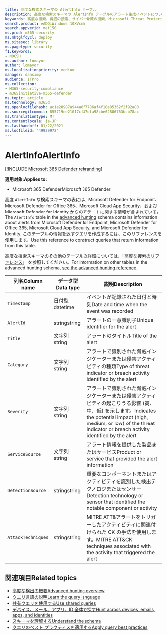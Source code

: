 ```yaml
---
title: 高度な検索スキーマの AlertInfo テーブル
description: 高度な検索スキーマの AlertInfo テーブルのアラート生成イベントについて説明します。
keywords: 高度な捜索、脅威の捜索、サイバー脅威の捜索、Microsoft Threat Protection、Microsoft 365、mtp、m365、検索、クエリ、テレメトリ、スキーマ リファレンス、kusto、テーブル、列、データ型、説明、AlertInfo、アラート、重大度、カテゴリ、MITRE、ATT&CK、Microsoft Defender ATP、MDATP、Office 365 ATP、Microsoft Cloud App Security、MCAS、Azure ATP
search.product: eADQiWindows 10XVcnh
search.appverid: met150
ms.prod: m365-security
ms.mktglfcycl: deploy
ms.sitesec: library
ms.pagetype: security
f1.keywords:
- NOCSH
ms.author: lomayor
author: lomayor
ms.localizationpriority: medium
manager: dansimp
audience: ITPro
ms.collection:
- M365-security-compliance
- m365initiative-m365-defender
ms.topic: article
ms.technology: m365d
ms.openlocfilehash: ac1e28987a944a8f7786af4f10a85362f2f92a80
ms.sourcegitcommit: 855719ee21017cf87dfa98cbe62806763bcb78ac
ms.translationtype: MT
ms.contentlocale: ja-JP
ms.lasthandoff: 01/22/2021
ms.locfileid: "49929972"
---
```

# <a name="alertinfo"></a><span data-ttu-id="ce90d-104">AlertInfo</span><span class="sxs-lookup"><span data-stu-id="ce90d-104">AlertInfo</span></span>

[!INCLUDE [Microsoft 365 Defender rebranding](../includes/microsoft-defender.md)]


<span data-ttu-id="ce90d-105">**適用対象:**</span><span class="sxs-lookup"><span data-stu-id="ce90d-105">**Applies to:**</span></span>
- <span data-ttu-id="ce90d-106">Microsoft 365 Defender</span><span class="sxs-lookup"><span data-stu-id="ce90d-106">Microsoft 365 Defender</span></span>



<span data-ttu-id="ce90d-107">高度 `AlertInfo` な検索スキーマ[](advanced-hunting-overview.md)の表には、Microsoft Defender for Endpoint、Microsoft Defender for Office 365、Microsoft Cloud App Security、および Microsoft Defender for Identity からのアラートに関する情報が含まれている。</span><span class="sxs-lookup"><span data-stu-id="ce90d-107">The `AlertInfo` table in the [advanced hunting](advanced-hunting-overview.md) schema contains information about alerts from Microsoft  Defender for Endpoint, Microsoft Defender for Office 365, Microsoft Cloud App Security, and Microsoft Defender for Identity.</span></span> <span data-ttu-id="ce90d-108">このテーブルの情報を返すクエリを作成するには、このリファレンスを使用します。</span><span class="sxs-lookup"><span data-stu-id="ce90d-108">Use this reference to construct queries that return information from this table.</span></span>

<span data-ttu-id="ce90d-109">高度な捜索スキーマのその他のテーブルの詳細については、「[高度な捜索のリファレンス](advanced-hunting-schema-tables.md)」 を参照してください。</span><span class="sxs-lookup"><span data-stu-id="ce90d-109">For information on other tables in the advanced hunting schema, [see the advanced hunting reference](advanced-hunting-schema-tables.md).</span></span>

| <span data-ttu-id="ce90d-110">列名</span><span class="sxs-lookup"><span data-stu-id="ce90d-110">Column name</span></span> | <span data-ttu-id="ce90d-111">データ型</span><span class="sxs-lookup"><span data-stu-id="ce90d-111">Data type</span></span> | <span data-ttu-id="ce90d-112">説明</span><span class="sxs-lookup"><span data-stu-id="ce90d-112">Description</span></span> |
|-------------|-----------|-------------|
| `Timestamp` | <span data-ttu-id="ce90d-113">日付型</span><span class="sxs-lookup"><span data-stu-id="ce90d-113">datetime</span></span> | <span data-ttu-id="ce90d-114">イベントが記録された日付と時刻</span><span class="sxs-lookup"><span data-stu-id="ce90d-114">Date and time when the event was recorded</span></span> |
| `AlertId` | <span data-ttu-id="ce90d-115">string</span><span class="sxs-lookup"><span data-stu-id="ce90d-115">string</span></span> | <span data-ttu-id="ce90d-116">アラートの一意識別子</span><span class="sxs-lookup"><span data-stu-id="ce90d-116">Unique identifier for the alert</span></span> |
| `Title` | <span data-ttu-id="ce90d-117">文字列</span><span class="sxs-lookup"><span data-stu-id="ce90d-117">string</span></span> | <span data-ttu-id="ce90d-118">アラートのタイトル</span><span class="sxs-lookup"><span data-stu-id="ce90d-118">Title of the alert</span></span> |
| `Category` | <span data-ttu-id="ce90d-119">文字列</span><span class="sxs-lookup"><span data-stu-id="ce90d-119">string</span></span> | <span data-ttu-id="ce90d-120">アラートで識別された脅威インジケーターまたは侵害アクティビティの種類</span><span class="sxs-lookup"><span data-stu-id="ce90d-120">Type of threat indicator or breach activity identified by the alert</span></span> |
| `Severity` | <span data-ttu-id="ce90d-121">文字列</span><span class="sxs-lookup"><span data-stu-id="ce90d-121">string</span></span> | <span data-ttu-id="ce90d-122">アラートで識別された脅威インジケーターまたは侵害アクティビティの起こりうる影響 (高、中、低) を示します。</span><span class="sxs-lookup"><span data-stu-id="ce90d-122">Indicates the potential impact (high, medium, or low) of the threat indicator or breach activity identified by the alert</span></span> |
| `ServiceSource` | <span data-ttu-id="ce90d-123">文字列</span><span class="sxs-lookup"><span data-stu-id="ce90d-123">string</span></span> | <span data-ttu-id="ce90d-124">アラート情報を提供した製品またはサービス</span><span class="sxs-lookup"><span data-stu-id="ce90d-124">Product or service that provided the alert information</span></span> |
| `DetectionSource` | <span data-ttu-id="ce90d-125">string</span><span class="sxs-lookup"><span data-stu-id="ce90d-125">string</span></span> | <span data-ttu-id="ce90d-126">重要なコンポーネントまたはアクティビティを識別した検出テクノロジまたはセンサー</span><span class="sxs-lookup"><span data-stu-id="ce90d-126">Detection technology or sensor that identified the notable component or activity</span></span> |
| `AttackTechniques` | <span data-ttu-id="ce90d-127">string</span><span class="sxs-lookup"><span data-stu-id="ce90d-127">string</span></span> | <span data-ttu-id="ce90d-128">MITRE ATT&アラートをトリガーしたアクティビティに関連付けられた CK の手法を使用します。</span><span class="sxs-lookup"><span data-stu-id="ce90d-128">MITRE ATT&CK techniques associated with the activity that triggered the alert</span></span> |

## <a name="related-topics"></a><span data-ttu-id="ce90d-129">関連項目</span><span class="sxs-lookup"><span data-stu-id="ce90d-129">Related topics</span></span>
- [<span data-ttu-id="ce90d-130">高度な検出の概要</span><span class="sxs-lookup"><span data-stu-id="ce90d-130">Advanced hunting overview</span></span>](advanced-hunting-overview.md)
- [<span data-ttu-id="ce90d-131">クエリ言語の説明</span><span class="sxs-lookup"><span data-stu-id="ce90d-131">Learn the query language</span></span>](advanced-hunting-query-language.md)
- [<span data-ttu-id="ce90d-132">共有クエリを使用する</span><span class="sxs-lookup"><span data-stu-id="ce90d-132">Use shared queries</span></span>](advanced-hunting-shared-queries.md)
- [<span data-ttu-id="ce90d-133">デバイス、メール、アプリ、ID 全体で探す</span><span class="sxs-lookup"><span data-stu-id="ce90d-133">Hunt across devices, emails, apps, and identities</span></span>](advanced-hunting-query-emails-devices.md)
- [<span data-ttu-id="ce90d-134">スキーマを理解する</span><span class="sxs-lookup"><span data-stu-id="ce90d-134">Understand the schema</span></span>](advanced-hunting-schema-tables.md)
- [<span data-ttu-id="ce90d-135">クエリのベスト プラクティスを適用する</span><span class="sxs-lookup"><span data-stu-id="ce90d-135">Apply query best practices</span></span>](advanced-hunting-best-practices.md)
